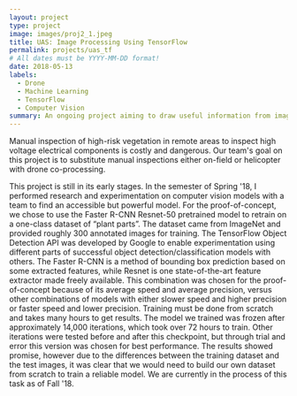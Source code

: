 ```yaml
---
layout: project
type: project
image: images/proj2_1.jpeg
title: UAS: Image Processing Using TensorFlow
permalink: projects/uas_tf
# All dates must be YYYY-MM-DD format!
date: 2018-05-13
labels:
  - Drone
  - Machine Learning
  - TensorFlow
  - Computer Vision
summary: An ongoing project aiming to draw useful information from images using computer vision and unmanned aerial vehicles.
---
```


Manual inspection of high-risk vegetation in remote areas to inspect high voltage electrical components is costly and dangerous. Our team's goal on this project is to substitute manual inspections either on-field or helicopter with drone co-processing.

This project is still in its early stages. In the semester of Spring '18, I performed research and experimentation on computer vision models with a team to find an accessible but powerful model. For the proof-of-concept, we chose to use the Faster R-CNN Resnet-50 pretrained model to retrain on a one-class dataset of “plant parts”. The dataset came from ImageNet and provided roughly 300 annotated images for training.
	The TensorFlow Object Detection API was developed by Google to enable experimentation using different parts of successful object detection/classification models with others. The Faster R-CNN is a method of bounding box prediction based on some extracted features, while Resnet is one state-of-the-art feature extractor made freely available. This combination was chosen for the proof-of-concept because of its average speed and average precision, versus other combinations of models with either slower speed and higher precision or faster speed and lower precision.
	Training must be done from scratch and takes many hours to get results. The model we trained was frozen after approximately 14,000 iterations, which took over 72 hours to train. Other iterations were tested before and after this checkpoint, but through trial and error this version was chosen for best performance. The results showed promise, however due to the differences between the training dataset and the test images, it was clear that we would need to build our own dataset from scratch to train a reliable model. We are currently in the process of this task as of Fall '18.

